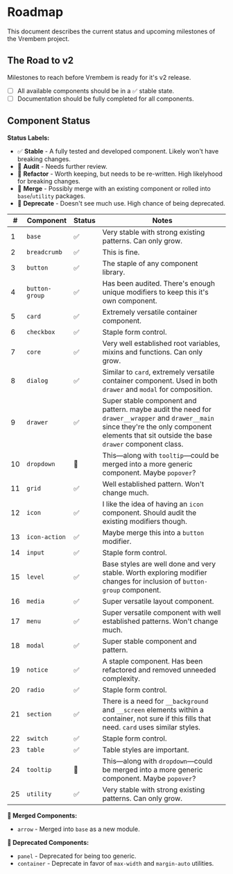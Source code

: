 # Roadmap

This document describes the current status and upcoming milestones of the Vrembem project.

## The Road to v2

Milestones to reach before Vrembem is ready for it's v2 release.

- [ ] All available components should be in a ✅ stable state.
- [ ] Documentation should be fully completed for all components.

## Component Status

__Status Labels:__

- ✅ __Stable__ - A fully tested and developed component. Likely won't have breaking changes.
- 🤔 __Audit__ - Needs further review.
- 📐 __Refactor__ - Worth keeping, but needs to be re-written. High likelyhood for breaking changes.
- 🔗 __Merge__ - Possibly merge with an existing component or rolled into `base`/`utility` packages.
- 🚫 __Deprecate__ - Doesn't see much use. High chance of being deprecated.

| #   | Component      | Status | Notes                                                                                                                                                                                           |
| --- | -------------- | ------ | ----------------------------------------------------------------------------------------------------------------------------------------------------------------------------------------------- |
| 1   | `base`         | ✅      | Very stable with strong existing patterns. Can only grow.                                                                                                                                       |
| 2   | `breadcrumb`   | ✅      | This is fine.                                                                                                                                                                                   |
| 3   | `button`       | ✅      | The staple of any component library.                                                                                                                                                            |
| 4   | `button-group` | ✅      | Has been audited. There's enough unique modifiers to keep this it's own component.                                                                                                              |
| 5   | `card`         | ✅      | Extremely versatile container component.                                                                                                                                                        |
| 6   | `checkbox`     | ✅      | Staple form control.                                                                                                                                                                            |
| 7   | `core`         | ✅      | Very well established root variables, mixins and functions. Can only grow.                                                                                                                      |
| 8   | `dialog`       | ✅      | Similar to `card`, extremely versatile container component. Used in both `drawer` and `modal` for composition.                                                                                  |
| 9   | `drawer`       | ✅      | Super stable component and pattern. maybe audit the need for `drawer__wrapper` and `drawer__main` since they're the only component elements that sit outside the base `drawer` component class. |
| 10  | `dropdown`     | 🔗      | This—along with `tooltip`—could be merged into a more generic component. Maybe `popover`?                                                                                                       |
| 11  | `grid`         | ✅      | Well established pattern. Won't change much.                                                                                                                                                    |
| 12  | `icon`         | ✅      | I like the idea of having an `icon` component. Should audit the existing modifiers though.                                                                                                      |
| 13  | `icon-action`  | ✅      | Maybe merge this into a `button` modifier.                                                                                                                                                      |
| 14  | `input`        | ✅      | Staple form control.                                                                                                                                                                            |
| 15  | `level`        | ✅      | Base styles are well done and very stable. Worth exploring modifier changes for inclusion of `button-group` component.                                                                          |
| 16  | `media`        | ✅      | Super versatile layout component.                                                                                                                                                               |
| 17  | `menu`         | ✅      | Super versatile component with well established patterns. Won't change much.                                                                                                                    |
| 18  | `modal`        | ✅      | Super stable component and pattern.                                                                                                                                                             |
| 19  | `notice`       | ✅      | A staple component. Has been refactored and removed unneeded complexity.                                                                                                                        |
| 20  | `radio`        | ✅      | Staple form control.                                                                                                                                                                            |
| 21  | `section`      | ✅      | There is a need for `__background` and `__screen` elements within a container, not sure if this fills that need. `card` uses similar styles.                                                    |
| 22  | `switch`       | ✅      | Staple form control.                                                                                                                                                                            |
| 23  | `table`        | ✅      | Table styles are important.                                                                                                                                                                     |
| 24  | `tooltip`      | 🔗      | This—along with `dropdown`—could be merged into a more generic component. Maybe `popover`?                                                                                                      |
| 25  | `utility`      | ✅      | Very stable with strong existing patterns. Can only grow.                                                                                                                                       |

__🔗 Merged Components:__

- `arrow` - Merged into `base` as a new module.

__🚫 Deprecated Components:__

- `panel` - Deprecated for being too generic.
- `container` - Deprecate in favor of `max-width` and `margin-auto` utilities.
